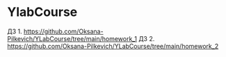 # YlabCourse
ДЗ 1. https://github.com/Oksana-Pilkevich/YLabCourse/tree/main/homework_1
ДЗ 2. https://github.com/Oksana-Pilkevich/YLabCourse/tree/main/homework_2
